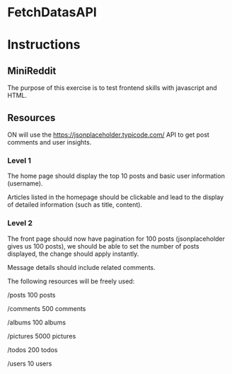 # FetchDatasAPI

# Instructions

## MiniReddit

The purpose of this exercise is to test frontend skills with javascript and HTML.

## Resources

ON will use the https://jsonplaceholder.typicode.com/ API to get post comments and user insights.

### Level 1

The home page should display the top 10 posts and basic user information (username).

Articles listed in the homepage should be clickable and lead to the display of detailed information (such as title, content).

### Level 2

The front page should now have pagination for 100 posts (jsonplaceholder gives us 100 posts), we should be able to set the number of posts displayed, the change should apply instantly.

Message details should include related comments.

The following resources will be freely used:

/posts 100 posts

/comments 500 comments

/albums 100 albums

/pictures 5000 pictures

/todos 200 todos

/users 10 users
